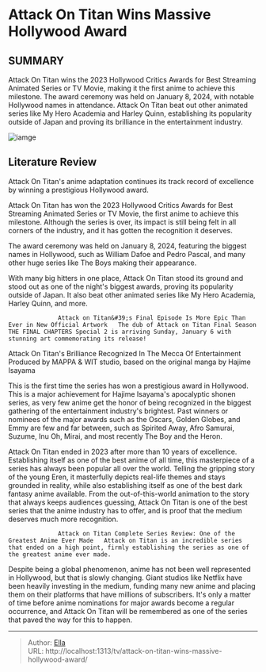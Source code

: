 # Attack On Titan Wins Massive Hollywood Award


## SUMMARY 



  Attack On Titan wins the 2023 Hollywood Critics Awards for Best Streaming Animated Series or TV Movie, making it the first anime to achieve this milestone.   The award ceremony was held on January 8, 2024, with notable Hollywood names in attendance.   Attack On Titan beat out other animated series like My Hero Academia and Harley Quinn, establishing its popularity outside of Japan and proving its brilliance in the entertainment industry.  

![iamge](https://static1.srcdn.com/wordpress/wp-content/uploads/2024/01/characters-of-attack-on-titan-season-4.jpg)

## Literature Review
Attack On Titan&#39;s anime adaptation continues its track record of excellence by winning a prestigious Hollywood award.




Attack On Titan has won the 2023 Hollywood Critics Awards for Best Streaming Animated Series or TV Movie, the first anime to achieve this milestone. Although the series is over, its impact is still being felt in all corners of the industry, and it has gotten the recognition it deserves.




The award ceremony was held on January 8, 2024, featuring the biggest names in Hollywood, such as William Dafoe and Pedro Pascal, and many other huge series like The Boys making their appearance.


 

With many big hitters in one place, Attack On Titan stood its ground and stood out as one of the night&#39;s biggest awards, proving its popularity outside of Japan. It also beat other animated series like My Hero Academia, Harley Quinn, and more.

                  Attack on Titan&#39;s Final Episode Is More Epic Than Ever in New Official Artwork   The dub of Attack on Titan Final Season THE FINAL CHAPTERS Special 2 is arriving Sunday, January 6 with stunning art commemorating its release!    


 Attack On Titan&#39;s Brilliance Recognized In The Mecca Of Entertainment 
Produced by MAPPA &amp; WIT studio, based on the original manga by Hajime Isayama
          




This is the first time the series has won a prestigious award in Hollywood. This is a major achievement for Hajime Isayama&#39;s apocalyptic shonen series, as very few anime get the honor of being recognized in the biggest gathering of the entertainment industry&#39;s brightest. Past winners or nominees of the major awards such as the Oscars, Golden Globes, and Emmy are few and far between, such as Spirited Away, Afro Samurai, Suzume, Inu Oh, Mirai, and most recently The Boy and the Heron.

Attack On Titan ended in 2023 after more than 10 years of excellence. Establishing itself as one of the best anime of all time, this masterpiece of a series has always been popular all over the world. Telling the gripping story of the young Eren, it masterfully depicts real-life themes and stays grounded in reality, while also establishing itself as one of the best dark fantasy anime available. From the out-of-this-world animation to the story that always keeps audiences guessing, Attack On Titan is one of the best series that the anime industry has to offer, and is proof that the medium deserves much more recognition.




                  Attack on Titan Complete Series Review: One of the Greatest Anime Ever Made   Attack on Titan is an incredible series that ended on a high point, firmly establishing the series as one of the greatest anime ever made.    

Despite being a global phenomenon, anime has not been well represented in Hollywood, but that is slowly changing. Giant studios like Netflix have been heavily investing in the medium, funding many new anime and placing them on their platforms that have millions of subscribers. It&#39;s only a matter of time before anime nominations for major awards become a regular occurrence, and Attack On Titan will be remembered as one of the series that paved the way for this to happen.



---

> Author: [Ella](https://instagram.hk.cn/)  
> URL: http://localhost:1313/tv/attack-on-titan-wins-massive-hollywood-award/  

